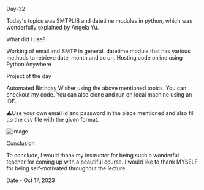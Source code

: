 Day-32

Today's topics was SMTPLIB and datetime modules in python, which was wonderfully explained by Angela Yu.

What did I use?

Working of email and SMTP in general.
datetime module that has various methods to retrieve date, month and so on.
Hosting code online using Python Anywhere

Project of the day

Automated Birthday Wisher using the above mentioned topics. You can checkout my code. You can also clone and run on local machine using an IDE.

⚠️Use your own email id and password in the place mentioned and also fill up the csv file with the given format.

![image](https://github.com/Joseph-bot-prog/day-32-birthday-wisher/assets/142531521/f99fd665-60e9-43b4-84c7-bb0548f28ab8)


Conclusion

To conclude, I would thank my instructor for being such a wonderful teacher for coming up with a beautiful course. I would like to thank MYSELF for being self-motivated throughout the lecture.


Date - Oct 17, 2023
